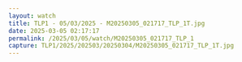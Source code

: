 ```yaml
---
layout: watch
title: TLP1 - 05/03/2025 - M20250305_021717_TLP_1T.jpg
date: 2025-03-05 02:17:17
permalink: /2025/03/05/watch/M20250305_021717_TLP_1
capture: TLP1/2025/202503/20250304/M20250305_021717_TLP_1T.jpg
---
```

